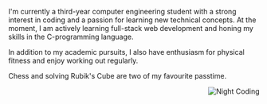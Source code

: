I'm currently a third-year computer engineering student with a strong interest in coding and a passion for learning new technical concepts. 
At the moment, I am actively learning full-stack web development and honing my skills in the C-programming language.

In addition to my academic pursuits, I also have enthusiasm for physical fitness and enjoy working out regularly.

Chess and solving Rubik's Cube are two of my favourite passtime.

<img alt="Night Coding" src="https://media.tenor.com/2vzoVDQbE5IAAAAC/good-chess.gif" align="right"/> 


